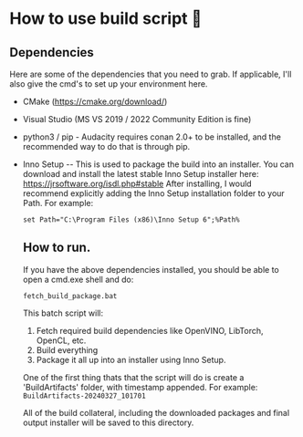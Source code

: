 # How to use build script :hammer:

## Dependencies
Here are some of the dependencies that you need to grab. If applicable, I'll also give the cmd's to set up your environment here.

* CMake (https://cmake.org/download/)
* Visual Studio (MS VS 2019 / 2022 Community Edition is fine)
* python3 / pip - Audacity requires conan 2.0+ to be installed, and the recommended way to do that is through pip.  
* Inno Setup -- This is used to package the build into an installer. You can download and install the latest stable Inno Setup installer here: https://jrsoftware.org/isdl.php#stable
  After installing, I would recommend explicitly adding the Inno Setup installation folder to your Path. For example:
  ```
  set Path="C:\Program Files (x86)\Inno Setup 6";%Path%
  ```

  ## How to run.
  If you have the above dependencies installed, you should be able to open a cmd.exe shell and do:
  ```
  fetch_build_package.bat
  ```

  This batch script will:
  1. Fetch required build dependencies like OpenVINO, LibTorch, OpenCL, etc.
  2. Build everything
  3. Package it all up into an installer using Inno Setup.

  One of the first thing thats that the script will do is create a 'BuildArtifacts' folder, with timestamp appended. For example:  
   ```BuildArtifacts-20240327_101701```
  
  All of the build collateral, including the downloaded packages and final output installer will be saved to this directory.
